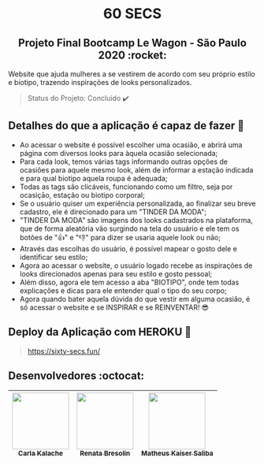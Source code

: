 <h1 align="center"> 60 SECS </h1>
<h2 align="center"> Projeto Final Bootcamp Le Wagon - São Paulo 2020 :rocket: </h2>

Website que ajuda mulheres a se vestirem de acordo com seu próprio estilo e biotipo, trazendo inspirações de looks personalizados.


> Status do Projeto: Concluido :heavy_check_mark:


## Detalhes do que a aplicação é capaz de fazer :checkered_flag:

- Ao acessar o website é possível escolher uma ocasião, e abrirá uma página com diversos looks para àquela ocasião selecionada;
- Para cada look, temos várias tags informando outras opções de ocasiões para aquele mesmo look, além de informar a estação indicada e para qual biotipo aquela roupa é adequada;
- Todas as tags são clicáveis, funcionando como um filtro, seja por ocasiçāo, estação ou biotipo corporal;
- Se o usuário quiser um experiência personalizada, ao finalizar seu breve cadastro, ele é direcionado para um "TINDER DA MODA";
- "TINDER DA MODA" são imagens dos looks cadastrados na plataforma, que de forma aleatória vão surgindo na tela do usuário e ele tem os botões de ":thumbsup:" e ":thumbsdown:" para dizer se usaria aquele look ou nāo;
- Através das escolhas do usuário, é possível mapear o gosto dele e identificar seu estilo;
- Agora ao acessar o website, o usuário logado recebe as inspirações de looks direcionados apenas para seu estilo e gosto pessoal;
- Além disso, agora ele tem acesso a aba "BIOTIPO", onde tem todas explicações e dicas para ele entender qual o tipo do seu corpo;
- Agora quando bater aquela dúvida do que vestir em alguma ocasião, é só acessar o website e se INSPIRAR e se REINVENTAR! :sunglasses:


## Deploy da Aplicação com HEROKU :dash:

> https://sixty-secs.fun/

## Desenvolvedores :octocat:

[<img src="https://avatars3.githubusercontent.com/u/72417551?s=400&u=9a75eccadf0b294ed272722396a668dcdc3a78b9&v=4" width=115 > <br> <sub> Carla Kalache </sub>](https://github.com/ckalache) | [<img src="https://avatars1.githubusercontent.com/u/70242792?v=4" width=115 > <br> <sub> Renata Bresolin </sub>](https://github.com/renatabresolin) | [<img src="https://avatars2.githubusercontent.com/u/70783827?s=400&u=ddaad64c5d5f0b8d8529cb9b585ba08d6f8aeff6&v=4" width=115 > <br> <sub> Matheus Kaiser Saliba </sub>](https://github.com/ausborgsp)
| :---: | :---: | :---: |

